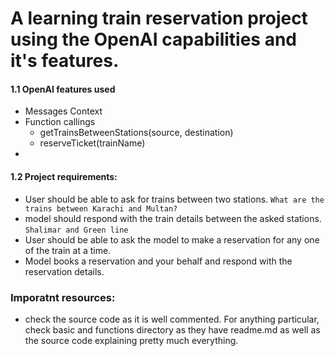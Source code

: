 # A learning train reservation project using the OpenAI capabilities and it's features.

#### 1.1 OpenAI features used

- Messages Context
- Function callings
  - getTrainsBetweenStations(source, destination)
  - reserveTicket(trainName)
-

#### 1.2 Project requirements:

- User should be able to ask for trains between two stations. `What are the trains between Karachi and Multan?`
- model should respond with the train details between the asked stations. `Shalimar and Green line`
- User should be able to ask the model to make a reservation for any one of the train at a time.
- Model books a reservation and your behalf and respond with the reservation details.

### Imporatnt resources:

- check the source code as it is well commented. For anything particular, check basic and functions directory as they have readme.md as well as the source code explaining pretty much everything.
